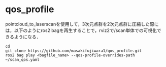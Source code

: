 # qos_profile
pointcloud_to_laserscanを使用して，3次元点群を2次元点群に圧縮した際には，以下のようにros2 bagを再生することで，rviz2で/scan単体での可視化できるようになる．
```
cd
git clone https://github.com/masakifujiwara1/qos_profile.git
ros2 bag play <bagfile_name> --qos-profile-overrides-path ~/scan_qos.yaml
```
